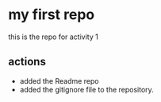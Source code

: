 # my first repo

this is the repo for activity 1

## actions

- added the Readme repo
-  added the gitignore file to the repository.